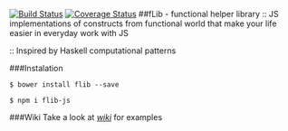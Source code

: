 [![Build Status](https://travis-ci.org/vodich/flib.svg?branch=master)](https://travis-ci.org/vodich/flib) <a href='https://coveralls.io/github/vodich/flib'><img src='https://coveralls.io/repos/github/vodich/flib/badge.svg' alt='Coverage Status' /></a>
##fLib - functional helper library
:: JS implementations of constructs from functional world that make your life easier in everyday work with JS

:: Inspired by Haskell computational patterns

###Instalation
```
$ bower install flib --save

$ npm i flib-js
```
###Wiki
Take a look at *[wiki](https://github.com/vodich/flib/wiki "wiki")* for examples

